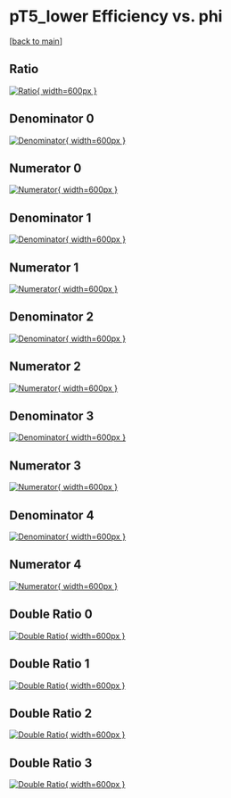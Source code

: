 # pT5_lower Efficiency vs. phi

[[back to main](./)]



## Ratio

[![Ratio](../mtv/var/pT5_lower_loweta_211_0_eff_phi.png){ width=600px }](../mtv/var/pT5_lower_loweta_211_0_eff_phi.pdf)

## Denominator 0

[![Denominator](../mtv/den/pT5_lower_loweta_211_0_eff_phi_den0.png){ width=600px }](../mtv/den/pT5_lower_loweta_211_0_eff_phi_den0.pdf)

## Numerator 0

[![Numerator](../mtv/num/pT5_lower_loweta_211_0_eff_phi_num0.png){ width=600px }](../mtv/num/pT5_lower_loweta_211_0_eff_phi_num0.pdf)

## Denominator 1

[![Denominator](../mtv/den/pT5_lower_loweta_211_0_eff_phi_den1.png){ width=600px }](../mtv/den/pT5_lower_loweta_211_0_eff_phi_den1.pdf)

## Numerator 1

[![Numerator](../mtv/num/pT5_lower_loweta_211_0_eff_phi_num1.png){ width=600px }](../mtv/num/pT5_lower_loweta_211_0_eff_phi_num1.pdf)

## Denominator 2

[![Denominator](../mtv/den/pT5_lower_loweta_211_0_eff_phi_den2.png){ width=600px }](../mtv/den/pT5_lower_loweta_211_0_eff_phi_den2.pdf)

## Numerator 2

[![Numerator](../mtv/num/pT5_lower_loweta_211_0_eff_phi_num2.png){ width=600px }](../mtv/num/pT5_lower_loweta_211_0_eff_phi_num2.pdf)

## Denominator 3

[![Denominator](../mtv/den/pT5_lower_loweta_211_0_eff_phi_den3.png){ width=600px }](../mtv/den/pT5_lower_loweta_211_0_eff_phi_den3.pdf)

## Numerator 3

[![Numerator](../mtv/num/pT5_lower_loweta_211_0_eff_phi_num3.png){ width=600px }](../mtv/num/pT5_lower_loweta_211_0_eff_phi_num3.pdf)

## Denominator 4

[![Denominator](../mtv/den/pT5_lower_loweta_211_0_eff_phi_den4.png){ width=600px }](../mtv/den/pT5_lower_loweta_211_0_eff_phi_den4.pdf)

## Numerator 4

[![Numerator](../mtv/num/pT5_lower_loweta_211_0_eff_phi_num4.png){ width=600px }](../mtv/num/pT5_lower_loweta_211_0_eff_phi_num4.pdf)

## Double Ratio 0

[![Double Ratio](../mtv/ratio/pT5_lower_loweta_211_0_eff_phi_ratio0.png){ width=600px }](../mtv/ratio/pT5_lower_loweta_211_0_eff_phi_ratio0.pdf)

## Double Ratio 1

[![Double Ratio](../mtv/ratio/pT5_lower_loweta_211_0_eff_phi_ratio1.png){ width=600px }](../mtv/ratio/pT5_lower_loweta_211_0_eff_phi_ratio1.pdf)

## Double Ratio 2

[![Double Ratio](../mtv/ratio/pT5_lower_loweta_211_0_eff_phi_ratio2.png){ width=600px }](../mtv/ratio/pT5_lower_loweta_211_0_eff_phi_ratio2.pdf)

## Double Ratio 3

[![Double Ratio](../mtv/ratio/pT5_lower_loweta_211_0_eff_phi_ratio3.png){ width=600px }](../mtv/ratio/pT5_lower_loweta_211_0_eff_phi_ratio3.pdf)

